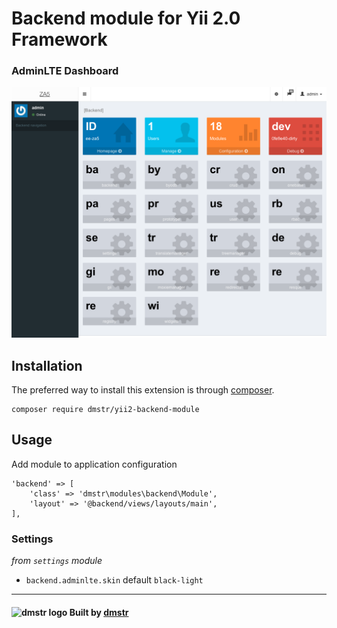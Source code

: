 Backend module for Yii 2.0 Framework
====================================

### AdminLTE Dashboard

![Screenshot](https://raw.githubusercontent.com/dmstr/gh-media/master/dmstr/yii2-backend-module/backend-default-index.png)

Installation
------------

The preferred way to install this extension is through [composer](http://getcomposer.org/download/).

```
composer require dmstr/yii2-backend-module
```

Usage
-----

Add module to application configuration

```
'backend' => [
    'class' => 'dmstr\modules\backend\Module',
    'layout' => '@backend/views/layouts/main',
],
```

### Settings

*from `settings` module*

- `backend.adminlte.skin` default `black-light`


---

#### ![dmstr logo](http://t.phundament.com/dmstr-16-cropped.png) Built by [dmstr](http://diemeisterei.de)